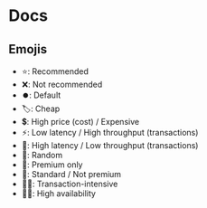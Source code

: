 # Docs

## Emojis

- ⭐: Recommended
- ❌: Not recommended
- ⏺️: Default
- 🏷️: Cheap
- 💲: High price (cost) / Expensive
- ⚡: Low latency / High throughput (transactions)
- 🐌: High latency / Low throughput (transactions)
- 🎲: Random
- 💎: Premium only
- 🦺: Standard / Not premium
- 🏋🏿: Transaction-intensive
- 🙋‍♂️: High availability
